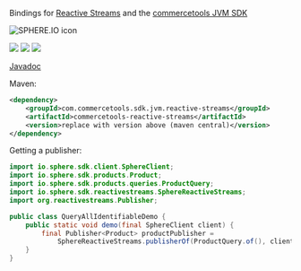 Bindings for <a href="https://github.com/reactive-streams/reactive-streams-jvm" target="_blank">Reactive Streams</a> and the <a href="https://github.com/commercetools/commercetools-jvm-sdk">commercetools JVM SDK</a>

![SPHERE.IO icon](https://admin.sphere.io/assets/images/sphere_logo_rgb_long.png)

[![][travis img]][travis]
[![][maven img]][maven]
[![][license img]][license]

[Javadoc](http://commercetools.github.io/commercetools-jvm-sdk-reactive-streams-add-ons/)



Maven:

```xml
<dependency>
    <groupId>com.commercetools.sdk.jvm.reactive-streams</groupId>
    <artifactId>commercetools-reactive-streams</artifactId>
    <version>replace with version above (maven central)</version>
</dependency>
```

Getting a publisher:

```java
import io.sphere.sdk.client.SphereClient;
import io.sphere.sdk.products.Product;
import io.sphere.sdk.products.queries.ProductQuery;
import io.sphere.sdk.reactivestreams.SphereReactiveStreams;
import org.reactivestreams.Publisher;

public class QueryAllIdentifiableDemo {
    public static void demo(final SphereClient client) {
        final Publisher<Product> productPublisher =
            SphereReactiveStreams.publisherOf(ProductQuery.of(), client);
    }
}
```

[travis]:https://travis-ci.org/commercetools/commercetools-jvm-sdk-reactive-streams-add-ons
[travis img]:https://travis-ci.org/commercetools/commercetools-jvm-sdk-reactive-streams-add-ons.svg?branch=master

[maven]:http://search.maven.org/#search|gav|1|g:"com.commercetools.sdk.jvm.reactive-streams"%20AND%20a:"commercetools-reactive-streams"
[maven img]:https://maven-badges.herokuapp.com/maven-central/com.commercetools.sdk.jvm.reactive-streams/commercetools-reactive-streams/badge.svg

[license]:LICENSE.md
[license img]:https://img.shields.io/badge/License-Apache%202-blue.svg
